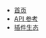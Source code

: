 <!-- _navbar.md -->

* [首页](/)
* [API 参考](/api/)
* [插件生态](/plugin/)
    <!-- * [多线程](/plugin/thread)
    * [服务预热](/plugin/warmup)
    * [schema 自动生成](/plugin/schema)
    * [molecule](/plugin/molecule) -->